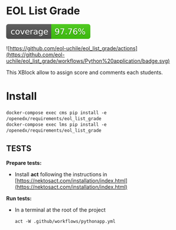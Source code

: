 # EOL List Grade

![Coverage Status](/coverage-badge.svg)

![https://github.com/eol-uchile/eol_list_grade/actions](https://github.com/eol-uchile/eol_list_grade/workflows/Python%20application/badge.svg)

This XBlock allow to assign score and comments each students.

# Install

    docker-compose exec cms pip install -e /openedx/requirements/eol_list_grade
    docker-compose exec lms pip install -e /openedx/requirements/eol_list_grade

## TESTS
**Prepare tests:**

- Install **act** following the instructions in [https://nektosact.com/installation/index.html](https://nektosact.com/installation/index.html)

**Run tests:**
- In a terminal at the root of the project
    ```
    act -W .github/workflows/pythonapp.yml
    ```
